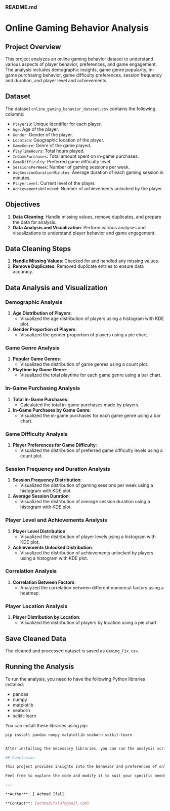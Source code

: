 ### README.md

# Online Gaming Behavior Analysis

## Project Overview

This project analyzes an online gaming behavior dataset to understand various aspects of player behavior, preferences, and game engagement. The analysis includes demographic insights, game genre popularity, in-game purchasing behavior, game difficulty preferences, session frequency and duration, and player level and achievements.

## Dataset

The dataset `online_gaming_behavior_dataset.csv` contains the following columns:

- `PlayerID`: Unique identifier for each player.
- `Age`: Age of the player.
- `Gender`: Gender of the player.
- `Location`: Geographic location of the player.
- `GameGenre`: Genre of the game played.
- `PlayTimeHours`: Total hours played.
- `InGamePurchases`: Total amount spent on in-game purchases.
- `GameDifficulty`: Preferred game difficulty level.
- `SessionsPerWeek`: Number of gaming sessions per week.
- `AvgSessionDurationMinutes`: Average duration of each gaming session in minutes.
- `PlayerLevel`: Current level of the player.
- `AchievementsUnlocked`: Number of achievements unlocked by the player.

## Objectives

1. **Data Cleaning**: Handle missing values, remove duplicates, and prepare the data for analysis.
2. **Data Analysis and Visualization**: Perform various analyses and visualizations to understand player behavior and game engagement.

## Data Cleaning Steps

1. **Handle Missing Values**: Checked for and handled any missing values.
2. **Remove Duplicates**: Removed duplicate entries to ensure data accuracy.

## Data Analysis and Visualization

### Demographic Analysis

1. **Age Distribution of Players**:
    - Visualized the age distribution of players using a histogram with KDE plot.
2. **Gender Proportion of Players**:
    - Visualized the gender proportion of players using a pie chart.

### Game Genre Analysis

1. **Popular Game Genres**:
    - Visualized the distribution of game genres using a count plot.
2. **Playtime by Game Genre**:
    - Visualized the total playtime for each game genre using a bar chart.

### In-Game Purchasing Analysis

1. **Total In-Game Purchases**:
    - Calculated the total in-game purchases made by players.
2. **In-Game Purchases by Game Genre**:
    - Visualized the in-game purchases for each game genre using a bar chart.

### Game Difficulty Analysis

1. **Player Preferences for Game Difficulty**:
    - Visualized the distribution of preferred game difficulty levels using a count plot.

### Session Frequency and Duration Analysis

1. **Session Frequency Distribution**:
    - Visualized the distribution of gaming sessions per week using a histogram with KDE plot.
2. **Average Session Duration**:
    - Visualized the distribution of average session duration using a histogram with KDE plot.

### Player Level and Achievements Analysis

1. **Player Level Distribution**:
    - Visualized the distribution of player levels using a histogram with KDE plot.
2. **Achievements Unlocked Distribution**:
    - Visualized the distribution of achievements unlocked by players using a histogram with KDE plot.

### Correlation Analysis

1. **Correlation Between Factors**:
    - Analyzed the correlation between different numerical factors using a heatmap.

### Player Location Analysis

1. **Player Distribution by Location**:
    - Visualized the distribution of players by location using a pie chart.

## Save Cleaned Data

The cleaned and processed dataset is saved as `Gaming_Fix.csv`.

## Running the Analysis

To run the analysis, you need to have the following Python libraries installed:

- pandas
- numpy
- matplotlib
- seaborn
- scikit-learn

You can install these libraries using pip:

```sh
pip install pandas numpy matplotlib seaborn scikit-learn


After installing the necessary libraries, you can run the analysis script provided in this repository.

## Conclusion

This project provides insights into the behavior and preferences of online gamers. The visualizations and analysis help in understanding the demographics, game genre popularity, in-game purchasing behavior, and other key aspects of online gaming behavior.

Feel free to explore the code and modify it to suit your specific needs.

---

**Author**: [ Achmad Ifal]

**Contact**: [achmadifal97@gmail.com]
```
